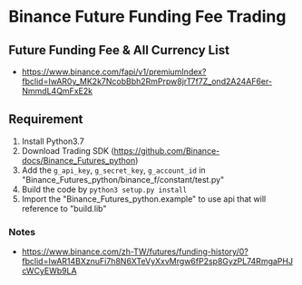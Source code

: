 # Binance Future Funding Fee Trading
## Future Funding Fee & All Currency List
- https://www.binance.com/fapi/v1/premiumIndex?fbclid=IwAR0y_MK2k7NcobBbh2RmPrpw8jrT7f7Z_ond2A24AF6er-NmmdL4QmFxE2k


## Requirement
1. Install Python3.7
2. Download Trading SDK (https://github.com/Binance-docs/Binance_Futures_python)
3. Add the `g_api_key`, `g_secret_key`, `g_account_id` in "Binance_Futures_python/binance_f/constant/test.py"
4. Build the code by `python3 setup.py install`
5. Import the "Binance_Futures_python.example" to use api that will reference to "build.lib"





### Notes
- https://www.binance.com/zh-TW/futures/funding-history/0?fbclid=IwAR14BXznuFi7h8N6XTeVyXxvMrgw6fP2sp8GyzPL74RmgaPHJcWCyEWb9LA
